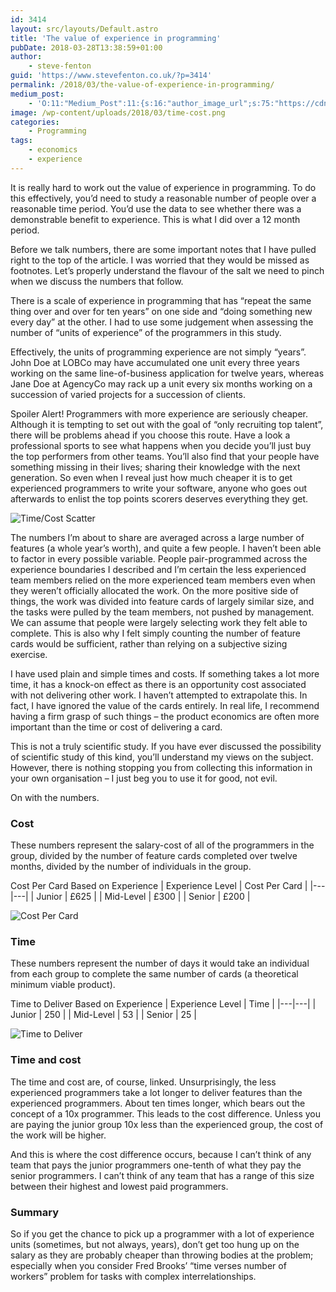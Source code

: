 ```yaml
---
id: 3414
layout: src/layouts/Default.astro
title: 'The value of experience in programming'
pubDate: 2018-03-28T13:38:59+01:00
author:
    - steve-fenton
guid: 'https://www.stevefenton.co.uk/?p=3414'
permalink: /2018/03/the-value-of-experience-in-programming/
medium_post:
    - 'O:11:"Medium_Post":11:{s:16:"author_image_url";s:75:"https://cdn-images-1.medium.com/fit/c/400/400/1*eXkhfEuF41g5W_xnc_ydLA.jpeg";s:10:"author_url";s:38:"https://medium.com/@steve.fenton.co.uk";s:11:"byline_name";N;s:12:"byline_email";N;s:10:"cross_link";s:3:"yes";s:2:"id";s:12:"563b1b712d8a";s:21:"follower_notification";s:3:"yes";s:7:"license";s:19:"all-rights-reserved";s:14:"publication_id";s:2:"-1";s:6:"status";s:5:"draft";s:3:"url";s:51:"https://medium.com/@steve.fenton.co.uk/563b1b712d8a";}'
image: /wp-content/uploads/2018/03/time-cost.png
categories:
    - Programming
tags:
    - economics
    - experience
---
```


It is really hard to work out the value of experience in programming. To do this effectively, you’d need to study a reasonable number of people over a reasonable time period. You’d use the data to see whether there was a demonstrable benefit to experience. This is what I did over a 12 month period.

Before we talk numbers, there are some important notes that I have pulled right to the top of the article. I was worried that they would be missed as footnotes. Let’s properly understand the flavour of the salt we need to pinch when we discuss the numbers that follow.

There is a scale of experience in programming that has “repeat the same thing over and over for ten years” on one side and “doing something new every day” at the other. I had to use some judgement when assessing the number of “units of experience” of the programmers in this study.

Effectively, the units of programming experience are not simply “years”. John Doe at LOBCo may have accumulated one unit every three years working on the same line-of-business application for twelve years, whereas Jane Doe at AgencyCo may rack up a unit every six months working on a succession of varied projects for a succession of clients.

Spoiler Alert! Programmers with more experience are seriously cheaper. Although it is tempting to set out with the goal of “only recruiting top talent”, there will be problems ahead if you choose this route. Have a look a professional sports to see what happens when you decide you’ll just buy the top performers from other teams. You’ll also find that your people have something missing in their lives; sharing their knowledge with the next generation. So even when I reveal just how much cheaper it is to get experienced programmers to write your software, anyone who goes out afterwards to enlist the top points scorers deserves everything they get.

![Time/Cost Scatter](https://www.stevefenton.co.uk/wp-content/uploads/2018/03/time-cost.png)

The numbers I’m about to share are averaged across a large number of features (a whole year’s worth), and quite a few people. I haven’t been able to factor in every possible variable. People pair-programmed across the experience boundaries I described and I’m certain the less experienced team members relied on the more experienced team members even when they weren’t officially allocated the work. On the more positive side of things, the work was divided into feature cards of largely similar size, and the tasks were pulled by the team members, not pushed by management. We can assume that people were largely selecting work they felt able to complete. This is also why I felt simply counting the number of feature cards would be sufficient, rather than relying on a subjective sizing exercise.

I have used plain and simple times and costs. If something takes a lot more time, it has a knock-on effect as there is an opportunity cost associated with not delivering other work. I haven’t attempted to extrapolate this. In fact, I have ignored the value of the cards entirely. In real life, I recommend having a firm grasp of such things – the product economics are often more important than the time or cost of delivering a card.

This is not a truly scientific study. If you have ever discussed the possibility of scientific study of this kind, you’ll understand my views on the subject. However, there is nothing stopping you from collecting this information in your own organisation – I just beg you to use it for good, not evil.

On with the numbers.

### Cost

These numbers represent the salary-cost of all of the programmers in the group, divided by the number of feature cards completed over twelve months, divided by the number of individuals in the group.

Cost Per Card Based on Experience
| Experience Level | Cost Per Card |
|---|---|
| Junior | £625 |
| Mid-Level | £300 |
| Senior | £200 |

![Cost Per Card](https://www.stevefenton.co.uk/wp-content/uploads/2018/03/experience-financial-cost.png)

### Time

These numbers represent the number of days it would take an individual from each group to complete the same number of cards (a theoretical minimum viable product).

Time to Deliver Based on Experience
| Experience Level | Time |
|---|---|
| Junior | 250 |
| Mid-Level | 53 |
| Senior | 25 |

![Time to Deliver](https://www.stevefenton.co.uk/wp-content/uploads/2018/03/experience-time.png)

### Time and cost

The time and cost are, of course, linked. Unsurprisingly, the less experienced programmers take a lot longer to deliver features than the experienced programmers. About ten times longer, which bears out the concept of a 10x programmer. This leads to the cost difference. Unless you are paying the junior group 10x less than the experienced group, the cost of the work will be higher.

And this is where the cost difference occurs, because I can’t think of any team that pays the junior programmers one-tenth of what they pay the senior programmers. I can’t think of any team that has a range of this size between their highest and lowest paid programmers.

### Summary

So if you get the chance to pick up a programmer with a lot of experience units (sometimes, but not always, years), don’t get too hung up on the salary as they are probably cheaper than throwing bodies at the problem; especially when you consider Fred Brooks’ “time verses number of workers” problem for tasks with complex interrelationships.